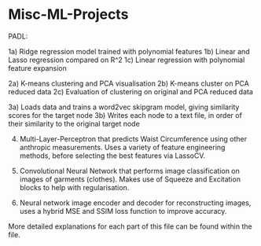 # Misc-ML-Projects

PADL:
  
  1a) Ridge regression model trained with polynomial features
  1b) Linear and Lasso regression compared on R^2
  1c) Linear regression with polynomial feature expansion

  2a) K-means clustering and PCA visualisation
  2b) K-means cluster on PCA reduced data
  2c) Evaluation of clustering on original and PCA reduced data

  3a) Loads data and trains a word2vec skipgram model, giving similarity scores for the target node
  3b) Writes each node to a text file, in order of their similarity to the original target node

  4) Multi-Layer-Perceptron that predicts Waist Circumference using other anthropic measurements. Uses a variety of feature engineering methods, before selecting the best features via LassoCV.

  5) Convolutional Neural Network that performs image classification on images of garments (clothes). Makes use of Squeeze and Excitation blocks to help with regularisation.

  6) Neural network image encoder and decoder for reconstructing images, uses a hybrid MSE and SSIM loss function to improve accuracy.

More detailed explanations for each part of this file can be found within the file.
